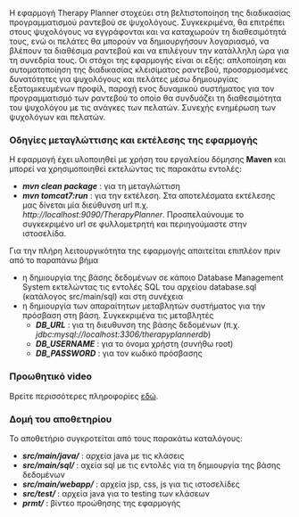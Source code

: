 Η εφαρμογή Therapy Planner στοχεύει στη βελτιστοποίηση της διαδικασίας προγραμματισμού ραντεβού σε ψυχολόγους.
Συγκεκριμένα, θα επιτρέπει στους ψυχολόγους να εγγράφονται και να καταχωρούν τη διαθεσιμότητά τους, ενώ οι πελάτες θα μπορούν να δημιουργήσουν λογαριασμό, να βλέπουν τα διαθέσιμα ραντεβού και να επιλέγουν την κατάλληλη ώρα για τη συνεδρία τους.
Οι στόχοι της εφαρμογής είναι οι εξής: απλοποίηση και αυτοματοποίηση της διαδικασίας κλεισίματος ραντεβού, προσαρμοσμένες δυνατότητες για ψυχολόγους και πελάτες μέσω δημιουργίας εξατομικευμένων προφίλ, παροχή ενος δυναμικού συστήματος για τον προγραμματισμό των ραντεβού το οποίο θα συνδυάζει τη διαθεσιμότητα του ψυχολόγου με τις ανάγκες των πελατών.
Συνεχής ενημέρωση των ψυχολόγων και πελατών.

### Οδηγίες μεταγλώττισης και εκτέλεσης της εφαρμογής
Η εφαρμογή έχει υλοποιηθεί με χρήση του εργαλείου δόμησης __Maven__ και μπορεί να χρησιμοποιηθεί εκτελώντας τις παρακάτω εντολές:
- ***mvn clean package*** : για τη μεταγλώττιση 
- ***mvn tomcat7:run*** : για την εκτέλεση. Στα αποτελέσματα εκτέλεσης μας δίνεται μία διεύθυνση url π.χ. _http://localhost:9090/TherapyPlanner_. Προσπελαύνουμε το συγκεκριμένο url σε φυλλομετρητή και περιηγούμαστε στην ιστοσελίδα.

Για την πλήρη λειτουργικότητα της εφαρμογής απαιτείται επιπλέον πριν από το παραπάνω βήμα
- η δημιουργία της βάσης δεδομένων σε κάποιο Database Management System εκτελώντας τις εντολές SQL του αρχείου database.sql (κατάλογος src/main/sql) και στη συνέχεια
- η δημιουργία των απαραίτητων μεταβλητών συστήματος για την πρόσβαση στη βάση. Συγκεκριμένα τις μεταβλητές
    - ***DB_URL***      : για τη διευθυνση της βάσης δεδομένων (π.χ. _jdbc:mysql://localhost:3306/therapyplannerdb_)
    - ***DB_USERNAME*** : για το όνομα χρήστη (συνήθω root)
    - ***DB_PASSWORD*** : για τον κωδικό πρόσβασης

### Προωθητικό video
Βρείτε περισσότερες πληροφορίες [εδώ](https://github.com/christinasiakavara/TherapyPlanner/raw/refs/heads/main/0117.mp4).

### Δομή του αποθετηρίου
Το αποθετήριο συγκροτείται από τους παρακάτω καταλόγους:
- ***src/main/java/*** : αρχεία java με τις κλάσεις
- ***src/main/sql/*** : αχεία sql με τις εντολές για τη δημιουργία της βάσης δεδομένων
- ***src/main/webapp/*** : αρχεία jsp, css, js για τις ιστοσελίδες
- ***src/test/*** : αρχεία java για το testing των κλάσεων
- ***prmt/*** : βίντεο προώθησης της εφαρμογής